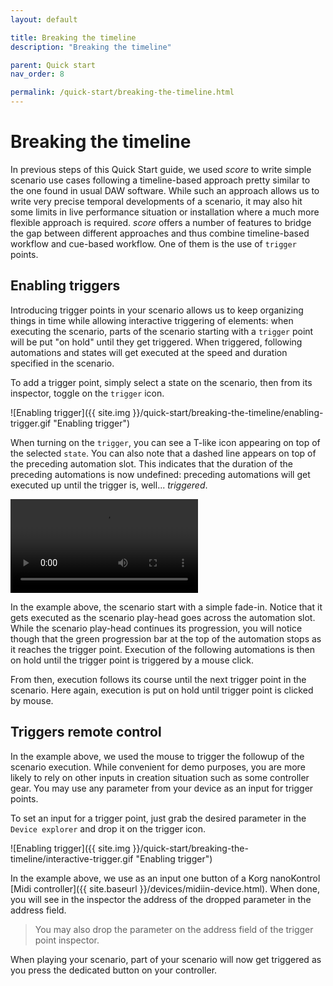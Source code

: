 ```yaml
---
layout: default

title: Breaking the timeline
description: "Breaking the timeline"

parent: Quick start
nav_order: 8

permalink: /quick-start/breaking-the-timeline.html
---
```

# Breaking the timeline
In previous steps of this Quick Start guide, we used *score* to write simple scenario use cases following a timeline-based approach pretty similar to the one found in usual DAW software. While such an approach allows us to write very precise temporal developments of a scenario, it may also hit some limits in live performance situation or installation where a much more flexible approach is required. *score* offers a number of features to bridge the gap between different approaches and thus combine timeline-based workflow and cue-based workflow. One of them is the use of `trigger` points.

## Enabling triggers

Introducing trigger points in your scenario allows us to keep organizing things in time while allowing interactive triggering of elements: when executing the scenario, parts of the scenario starting with a `trigger` point will be put "on hold" until they get triggered. When triggered, following automations and states will get executed at the speed and duration specified in the scenario.

To add a trigger point, simply select a state on the scenario, then from its inspector, toggle on the `trigger` icon.

![Enabling trigger]({{ site.img }}/quick-start/breaking-the-timeline/enabling-trigger.gif "Enabling trigger")

When turning on the `trigger`, you can see a T-like icon appearing on top of the selected `state`. You can also note that a dashed line appears on top of the preceding automation slot. This indicates that the duration of the preceding automations is now undefined: preceding automations will get executed up until the trigger is, well... *triggered*.

<video controls>
    <source src="{{ site.img }}/quick-start/breaking-the-timeline/triggering.mp4" type="video/mp4">
</video>

In the example above, the scenario start with a simple fade-in. Notice that it gets executed as the scenario play-head goes across the automation slot.  While the scenario play-head continues its progression, you will notice though that the green progression bar at the top of the automation stops as it reaches the trigger point. Execution of the following automations is then on hold until the trigger point is triggered by a mouse click.

From then, execution follows its course until the next trigger point in the scenario. Here again, execution is put on hold until trigger point is clicked by mouse.

## Triggers remote control

In the example above, we used the mouse to trigger the followup of the scenario execution. While convenient for demo purposes, you are more likely to rely on other inputs in creation situation such as some controller gear. You may use any parameter from your device as an input for trigger points.

To set an input for a trigger point, just grab the desired parameter in the `Device explorer` and drop it on the trigger icon.

![Enabling trigger]({{ site.img }}/quick-start/breaking-the-timeline/interactive-trigger.gif "Enabling trigger")

In the example above, we use as an input one button of a Korg nanoKontrol [Midi controller]({{ site.baseurl }}/devices/midiin-device.html). When done, you will see in the inspector the address of the dropped parameter in the address field.

> You may also drop the parameter on the address field of the trigger point inspector.

When playing your scenario, part of your scenario will now get triggered as you press the dedicated button on your controller.
